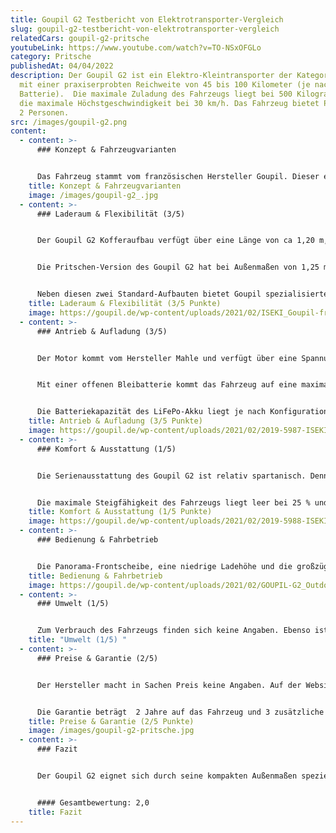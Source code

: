 ```yaml
---
title: Goupil G2 Testbericht von Elektrotransporter-Vergleich
slug: goupil-g2-testbericht-von-elektrotransporter-vergleich
relatedCars: goupil-g2-pritsche
youtubeLink: https://www.youtube.com/watch?v=TO-NSxOFGLo
category: Pritsche
publishedAt: 04/04/2022
description: Der Goupil G2 ist ein Elektro-Kleintransporter der Kategorie L7e
  mit einer praxiserprobten Reichweite von 45 bis 100 Kilometer (je nach
  Batterie).  Die maximale Zuladung des Fahrzeugs liegt bei 500 Kilogramm und
  die maximale Höchstgeschwindigkeit bei 30 km/h. Das Fahrzeug bietet Platz für
  2 Personen.
src: /images/goupil-g2.png
content:
  - content: >-
      ### Konzept & Fahrzeugvarianten


      Das Fahrzeug stammt vom französischen Hersteller Goupil. Dieser entwickelt seine Fahrzeuge auf Basis von Gabelstaplern. Der G2 ist aktuell das kleinste Fahrzeug des Herstellers. Es eignet sich speziell für kurze Transporte und Serviceaufgaben in Industrie, Handel und Gewerbe. Der Transporter ist als Pritsche, Koffer, Kastenaufbau mit Kühlsystem oder Müllkipper verfügbar.
    title: Konzept & Fahrzeugvarianten
    image: /images/goupil-g2_.jpg
  - content: >-
      ### Laderaum & Flexibilität (3/5)


      Der Goupil G2 Kofferaufbau verfügt über eine Länge von ca 1,20 m, eine Höhe von rund 1 m und eine Breite von rund 1,10 m. Das Ladevolumen beträgt hier rund 1,32 m3. Die Ladehöhe des Fahrzeugs beträgt 78cm. 


      Die Pritschen-Version des Goupil G2 hat bei Außenmaßen von 1,25 m Länge und rund 1 m Breite eine Ladefläche von 1,28 m2.


      Neben diesen zwei Standard-Aufbauten bietet Goupil spezialisierte Schlüssellösungen, wie beispielsweise Müllcontainer, Wäschewagen, Landschaftspflege- oder  Löschfahrzeug-Aufbauten an. Genauere Angaben zu den Sonderanfertigungen macht der Hersteller jedoch nicht.
    title: Laderaum & Flexibilität (3/5 Punkte)
    image: https://goupil.de/wp-content/uploads/2021/02/ISEKI_Goupil-frankenstein-1920x1280-1.jpg
  - content: >-
      ### Antrieb & Aufladung (3/5)


      Der Motor kommt vom Hersteller Mahle und verfügt über eine Spannung von 48 V. Die Leistung liegt bei 5,1 kW mit einem maximalen Drehmoment von 57 Nm. Angetrieben wird das Fahrzeug über einen Heckantrieb.


      Mit einer offenen Bleibatterie kommt das Fahrzeug auf eine maximale Reichweite von 45 km (WLTP). Die Kapazität beträgt 5,8 kWh bei einem Gewicht von 164 Kilogramm. 


      Die Batteriekapazität des LiFePo-Akku liegt je nach Konfiguration bei 5,2 oder 8,6 Kwh und einer maximalen praxiserprobten Reichweite von 61 oder 100 Kilometern.  Der kleinere Akku wiegt 45 kg während der 76kg auf die Waage bringt.  Mit Steckertyp 2 kann das Fahrzeug in 5 Stunden an einer elektrischer Ladestation geladen werden.
    title: Antrieb & Aufladung (3/5 Punkte)
    image: https://goupil.de/wp-content/uploads/2021/02/2019-5987-ISEKI_Goupil-G2-2100x1400-2.jpg
  - content: >-
      ### Komfort & Ausstattung (1/5)


      Die Serienausstattung des Goupil G2 ist relativ spartanisch. Dennoch verfügt das Fahrzeug über eine beheizbare Windschutzscheibe, LED-Scheinwerfer, eine 12V- und USB-Steckdose und verstellbare Sitze. Optional können beispielsweise Bluetooth-Lautsprecher, eine 900-W-Heizung, eine Anhängerkupplung oder eine Rundumwarnleuchte integriert werden. 


      Die maximale Steigfähigkeit des Fahrzeugs liegt leer bei 25 % und beladen bei 18 %. Die Maximale Anhängelast liegt bei 233 kg (gem. StVZO).
    title: Komfort & Ausstattung (1/5 Punkte)
    image: https://goupil.de/wp-content/uploads/2021/02/2019-5988-ISEKI_Goupil-G2-2100x1400-1.jpg
  - content: >-
      ### Bedienung & Fahrbetrieb 


      Die Panorama-Frontscheibe, eine niedrige Ladehöhe und die großzügige Kabinentür erleichtern den alltägliche Gebrauch des Fahrzeugs. Der Goupil G2 ist zudem mit einer Breite von 1,10 m relativ schmal und hat mit 4,70 m einen vergleichsweise engen Wendekreis. Laut Goupil lässt sich der G2 ebenso auch in unwegsamen Gelände bewegen.
    title: Bedienung & Fahrbetrieb
    image: https://goupil.de/wp-content/uploads/2021/02/GOUPIL-G2_Outdoor_Neuss_Meerbusch-2100x1036-3.jpg
  - content: >-
      ### Umwelt (1/5) 


      Zum Verbrauch des Fahrzeugs finden sich keine Angaben. Ebenso ist nicht erkenntlich, ob das Fahrzeug mit einem zusätzlichen Solar-Modul ausgestattet werden kann.
    title: "Umwelt (1/5) "
  - content: >-
      ### Preise & Garantie (2/5)


      Der Hersteller macht in Sachen Preis keine Angaben. Auf der Website eines Händlers findet sich die Pritschen-Version des Goupil G2 ab 19.700€ zzgl. Mehrwertsteuer. Der Preis für einen Kofferaufbau mit einem Lithium-Akku, lag auf Händleranfrage bei rund 23.000 €. Die Preise können hier je nach Konfigurationen und Händler jedoch variieren.


      Die Garantie beträgt  2 Jahre auf das Fahrzeug und 3 zusätzliche Jahre  auf die Batterie.
    title: Preise & Garantie (2/5 Punkte)
    image: /images/goupil-g2-pritsche.jpg
  - content: >-
      ### Fazit


      Der Goupil G2 eignet sich durch seine kompakten Außenmaßen speziell für werksinternen Verkehr, Kommunen oder Dienstleister. Die maximale Höchstgeschwindigkeit ist mit 30 km/h jedoch niedriger als bei der Konkurrenz und so sollte für längere Routen wohl auf andere Fahrzeuge zurückgegriffen werden. Für den Einsatz auf dem Firmen- oder Werksgelände ist der G2 jedoch bestens geeignet. Durch die drei angebotenen Batterie-Varianten kann der Kunde außerdem zwischen einem niedrigeren Preis oder einer höheren Reichweite abwägen. Dennoch ist das Fahrzeug bezogen auf seine Größe relativ teuer.


      #### Gesamtbewertung: 2,0
    title: Fazit
---
```

